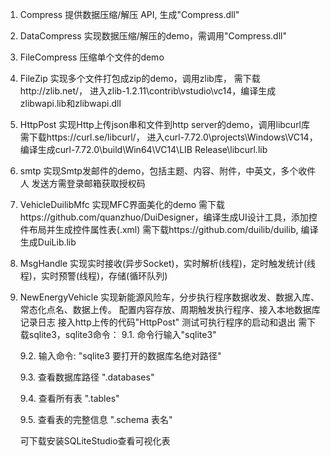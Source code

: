 1. Compress
	提供数据压缩/解压 API, 生成"Compress.dll"

2. DataCompress
	实现数据压缩/解压的demo，需调用"Compress.dll"

3. FileCompress
	压缩单个文件的demo
	
4. FileZip
	实现多个文件打包成zip的demo，调用zlib库，
	需下载http://zlib.net/， 进入zlib-1.2.11\contrib\vstudio\vc14，编译生成zlibwapi.lib和zlibwapi.dll

5. HttpPost
	实现Http上传json串和文件到http server的demo，调用libcurl库
	需下载https://curl.se/libcurl/， 进入curl-7.72.0\projects\Windows\VC14，编译生成curl-7.72.0\build\Win64\VC14\LIB Release\libcurl.lib
	
6. smtp
	实现Smtp发邮件的demo，包括主题、内容、附件，中英文，多个收件人
	发送方需登录邮箱获取授权码

7. VehicleDuilibMfc
	实现MFC界面美化的demo
	需下载https://github.com/quanzhuo/DuiDesigner，编译生成UI设计工具，添加控件布局并生成控件属性表(.xml)
	需下载https://github.com/duilib/duilib, 编译生成DuiLib.lib
	
8. MsgHandle
	实现实时接收(异步Socket)，实时解析(线程)，定时触发统计(线程)，实时预警(线程)，存储(循环队列)
	
9. NewEnergyVehicle
    实现新能源风险车，分步执行程序数据收发、数据入库、常态化点名、数据上传。
	配置内容存放、周期触发执行程序、接入本地数据库记录日志
	接入http上传的代码"HttpPost"
	测试可执行程序的启动和退出
	需下载sqlite3，sqlite3命令：
	9.1. 命令行输入"sqlite3"

	9.2. 输入命令: "sqlite3 要打开的数据库名绝对路径"

	9.3. 查看数据库路径 ".databases"

	9.4. 查看所有表 ".tables"

	9.5. 查看表的完整信息 ".schema 表名" 
	
	可下载安装SQLiteStudio查看可视化表
	